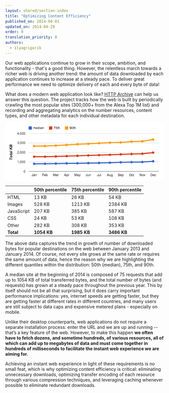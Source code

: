 ```yaml
---
layout: shared/section-index
title: "Optimizing Content Efficiency"
published_on: 2014-04-01
updated_on: 2014-04-29
order: 0
translation_priority: 0
authors:
  - ilyagrigorik
---
```


<p class="intro">
Our web applications continue to grow in their scope, ambition, and functionality - that's a good thing. However, the relentless march towards a richer web is driving another trend: the amount of data downloaded by each application continues to increase at a steady pace. To deliver great performance we need to optimize delivery of each and every byte of data!
</p>

What does a modern web application look like? [HTTP Archive](http://httparchive.org/) can help us answer this question. The project tracks how the web is built by periodically crawling the most popular sites (300,000+ from the Alexa Top 1M list) and recording and aggregating analytics on the number resources, content types, and other metadata for each individual destination.

<img src="images/http-archive-trends.png" class="center" alt="HTTP Archive trends">

<table class="mdl-data-table mdl-js-data-table">
<colgroup><col span="1"><col span="1"><col span="1"><col span="1"></colgroup>
<thead>
  <tr>
    <th></th>
    <th>50th percentile</th>
    <th>75th percentile</th>
    <th>90th percentile</th>
  </tr>
</thead>
<tr>
  <td data-th="type">HTML</td>
  <td data-th="50%">13 KB</td>
  <td data-th="75%">26 KB</td>
  <td data-th="90%">54 KB</td>
</tr>
<tr>
  <td data-th="type">Images</td>
  <td data-th="50%">528 KB</td>
  <td data-th="75%">1213 KB</td>
  <td data-th="90%">2384 KB</td>
</tr>
<tr>
  <td data-th="type">JavaScript</td>
  <td data-th="50%">207 KB</td>
  <td data-th="75%">385 KB</td>
  <td data-th="90%">587 KB</td>
</tr>
<tr>
  <td data-th="type">CSS</td>
  <td data-th="50%">24 KB</td>
  <td data-th="75%">53 KB</td>
  <td data-th="90%">108 KB</td>
</tr>
<tr>
  <td data-th="type">Other</td>
  <td data-th="50%">282 KB</td>
  <td data-th="75%">308 KB</td>
  <td data-th="90%">353 KB</td>
</tr>
<tr>
  <td data-th="type"><strong>Total</strong></td>
  <td data-th="50%"><strong>1054 KB</strong></td>
  <td data-th="75%"><strong>1985 KB</strong></td>
  <td data-th="90%"><strong>3486 KB</strong></td>
</tr>
</table>

The above data captures the trend in growth of number of downloaded bytes for popular destinations on the web between January 2013 and January 2014. Of course, not every site grows at the same rate or requires the same amount of data, hence the reason why we are highlighting the different quantiles within the distribution: 50th (median), 75th, and 90th.

A median site at the beginning of 2014 is composed of 75 requests that add up to 1054 KB of total transferred bytes, and the total number of bytes (and requests) has grown at a steady pace throughout the previous year. This by itself should not be all that surprising, but it does carry important performance implications: yes, internet speeds are getting faster, but they are getting faster at different rates in different countries, and many users are still subject to data caps and expensive metered plans - especially on mobile.

Unlike their desktop counterparts, web applications do not require a separate installation process: enter the URL and we are up and running -- that’s a key feature of the web. However, to make this happen **we often have to fetch dozens, and sometime hundreds, of various resources, all of which can add up to megabytes of data and must come together in hundreds of milliseconds to facilitate the instant web experience we are aiming for.**

Achieving an instant web experience in light of these requirements is no small feat, which is why optimizing content efficiency is critical: eliminating unnecessary downloads, optimizing transfer encoding of each resource through various compression techniques, and leveraging caching whenever possible to eliminate redundant downloads.
